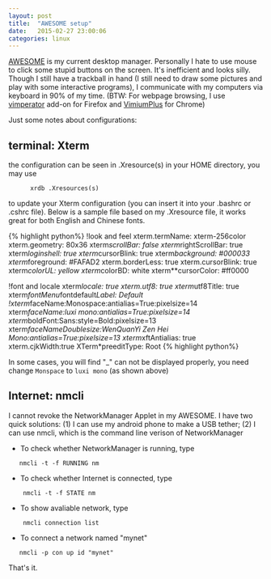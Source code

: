 ```yaml
---
layout: post
title:  "AWESOME setup"
date:   2015-02-27 23:00:06
categories: linux
---
```

[AWESOME][awesome_dm] is my current desktop manager. Personally I hate to use
mouse to click some stupid buttons on the screen. It's inefficient and looks
silly. Though I still have a trackball in hand (I still need to draw some
pictures and play with some interactive programs), I communicate with my
computers via keyboard in 90% of my time. (BTW: For webpage browsing, I use
[vimperator][vimperator] add-on for Firefox and [VimiumPlus][VimiumPlus] for Chrome)

Just some notes about configurations:

## terminal: Xterm

the configuration can be seen in .Xresource(s) in your HOME directory, you may
use
```
      xrdb .Xresources(s)
```
to update your Xterm configuration (you can insert it into your .bashrc or .cshrc file). Below is a sample file based on my .Xresource file, it works great for both English and Chinese fonts.

{% highlight python%}
!look and feel
xterm.termName: xterm-256color
xterm.geometry: 80x36
xterm*scrollBar: false
xterm*rightScrollBar: true
xterm*loginshell: true
xterm*cursorBlink: true
xterm*background:   #000033
xterm*foreground:   #FAFAD2
xterm.borderLess: true
xterm.cursorBlink: true
xterm*colorUL: yellow
xterm*colorBD: white
xterm**cursorColor:  #ff0000

!font and locale
xterm*locale: true
xterm.utf8:     true
xterm*utf8Title: true
xterm*fontMenu*fontdefault*Label: Default
!xterm*faceName:Monospace:antialias=True:pixelsize=14
xterm*faceName:luxi mono:antialias=True:pixelsize=14
xterm*boldFont:Sans:style=Bold:pixelsize=13
xterm*faceNameDoublesize:WenQuanYi Zen Hei Mono:antialias=True:pixelsize=13
xterm*xftAntialias: true
xterm.cjkWidth:true
XTerm*preeditType: Root
{% highlight python%}

In some cases, you will find "_" can not be displayed properly, you need change
`Monspace` to `luxi mono` (as shown above)

## Internet: nmcli

I cannot revoke the NetworkManager Applet in my AWESOME. I have two quick solutions: (1) I can use my android phone to make a USB tether; (2) I can use nmcli, which is the command line verison of NetworkManager

* To check whether NetworkManager is running, type
```
   nmcli -t -f RUNNING nm
```
* To check whether Internet is connected, type
```
    nmcli -t -f STATE nm
```
* To show avaliable network, type

```
    nmcli connection list
```
* To connect a network named "mynet"
```
   nmcli -p con up id "mynet"
```

That's it.


[awesome_dm]:http://awesome.naquadah.org/
[vimperator]:https://addons.mozilla.org/en-us/firefox/addon/vimperator/
[VimiumPlus]:https://chrome.google.com/webstore/detail/vimium/dbepggeogbaibhgnhhndojpepiihcmeb?hl=en

